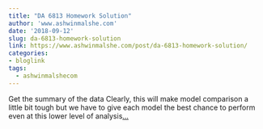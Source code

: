 ```yaml
---
title: "DA 6813 Homework Solution"
author: 'www.ashwinmalshe.com'
date: '2018-09-12'
slug: da-6813-homework-solution
link: https://www.ashwinmalshe.com/post/da-6813-homework-solution/
categories:
- bloglink
tags:
  - ashwinmalshecom
---
```


Get the summary of the data Clearly, this will make model comparison a little bit tough but we have to give each model the best chance to perform even at this lower level of analysis[... <i class="fas fa-external-link-alt"></i>](https://www.ashwinmalshe.com/post/da-6813-homework-solution/)

